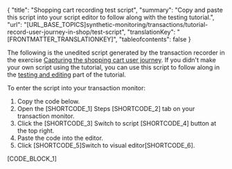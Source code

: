 {
  "title": "Shopping cart recording test script",
  "summary": "Copy and paste this script into your script editor to follow along with the testing tutorial.",
  "url": "[URL_BASE_TOPICS]synthetic-monitoring/transactions/tutorial-record-user-journey-in-shop/test-script",
  "translationKey": "[FRONTMATTER_TRANSLATIONKEY]",
  "tableofcontents": false
}

The following is the unedited script generated by the transaction recorder in the exercise [Capturing the shopping cart user journey]([LINK_URL_1]). If you didn't make your own script using the tutorial, you can use this script to follow along in the [testing and editing]([LINK_URL_2]) part of the tutorial. 

To enter the script into your transaction monitor:

1.  Copy the code below.
2.  Open the [SHORTCODE_1] Steps [SHORTCODE_2] tab on your transaction monitor.
3.  Click the [SHORTCODE_3] Switch to script [SHORTCODE_4] button at the top right.
4.  Paste the code into the editor.
5.  Click [SHORTCODE_5]Switch to visual editor[SHORTCODE_6].

[CODE_BLOCK_1]